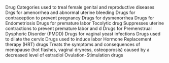 Drug Categories used to treal female genital and reproductive diseases
	Drgs for amenorrhea and abnormal uterine bleeding
	Drugs for contraception to prevent pregnancy
	Drugs for dysmenorrhea
	Drugs for Endometriosis
	Drugs for premature labor
		Tocolytic drug 
			Suppresses uterine contractions to prevent premature labor and d
	Drugs for Premenstrual Dysphoric Disorder (PMDD)
	Drugs for vaginal yeast infections
	Drugs used to dilate the cervix
	Drugs used to induce labor
	Hormone Replacement therapy (HRT) drugs
		Treats the symptoms and consequences of menopause (hot flashes, vaginal dryness, osteoporosis) caused by a decreased level of estradiol
	Ovulation-Stimulation drugs